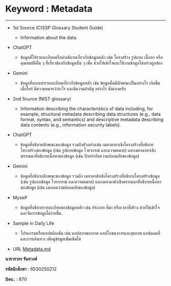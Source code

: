 #  Keyword : Metadata  

---

- 1st Source (CISSP Glossary Student Guide)
  - Information about the data.

 - ChatGPT  
   - ข้อมูลที่ให้รายละเอียดหรือคำอธิบายเกี่ยวกับข้อมูลหลัก เช่น โครงสร้าง รูปแบบ เนื้อหา หรือคุณสมบัติอื่น ๆ ที่เกี่ยวข้องกับข้อมูลนั้น ๆ เพื่อ 
    ช่วยให้เข้าใจและใช้งานข้อมูลได้อย่างถูกต้อง  

 - Gemini  
   - ข้อมูลที่บอกเล่ารายละเอียดเกี่ยวกับข้อมูลหลัก เช่น ข้อมูลนั้นมีลักษณะเป็นอย่างไร เกิดขึ้นเมื่อไหร่ มีความหมายว่าอะไร และมีความสำคัญ 
    อย่างไร นั่นเองครับ

- 2nd Source (NIST glossary)  
  - Information describing the characteristics of data including, for example, structural metadata 
    describing data structures (e.g., data format, syntax, and semantics) and descriptive metadata 
    describing data contents (e.g., information security labels).

- ChatGPT
  - ข้อมูลที่อธิบายลักษณะของข้อมูล รวมถึงตัวอย่างเช่น เมทาดาทาเชิงโครงสร้างที่อธิบายโครงสร้างของข้อมูล (เช่น รูปแบบข้อมูล ไวยากรณ์ 
   และความหมาย) และเมทาดาทาเชิงพรรณนาที่อธิบายเนื้อหาของข้อมูล (เช่น ป้ายกำกับความปลอดภัยของข้อมูล)

- Gemini 
  - ข้อมูลที่อธิบายลักษณะของข้อมูล รวมถึง เมทาดาต้าเชิงโครงสร้างที่อธิบายโครงสร้างข้อมูล (เช่น รูปแบบข้อมูล ไวยากรณ์ และความหมาย) 
    และเมทาดาต้าเชิงพรรณนาที่อธิบายเนื้อหาของข้อมูล (เช่น เลเบลความปลอดภัยของข้อมูล)  

- Myself
  - ข้อมูลที่อธิบายรายละเอียดของข้อมูลหลัก เช่น ประเภท ที่มา หรือเวลาที่สร้าง ช่วยให้เข้าใจและจัดการข้อมูลได้ง่ายขึ้น.


- Sample in Daily Life
  - โปรแกรมหรือแอปพลิเคชัน เช่น แอปสภาพอากาศ แอปโภชนาการและสุขภาพ แอปแผนที่และการเดินทาง เพิ่อดูข้อมูลเพิ่มเติมได้


- URL
[Metadata.md](https://qwwwwioza.github.io/metadata)


**นายวรากร จันทวงศ์**

**รหัสนักศึกษา** : 6530250212

**Sec.** : 870
